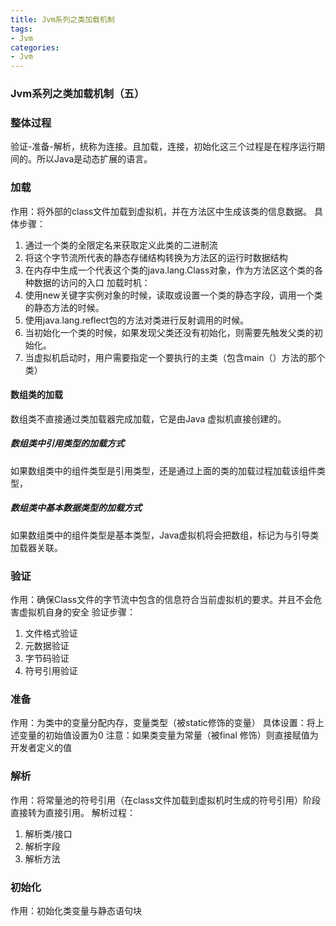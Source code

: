 ```yaml
---
title: Jvm系列之类加载机制
tags:
- Jvm
categories:
- Jvm
---
```

### Jvm系列之类加载机制（五）


### 整体过程
验证-准备-解析，统称为连接。且加载，连接，初始化这三个过程是在程序运行期间的。所以Java是动态扩展的语言。

### 加载
作用：将外部的class文件加载到虚拟机，并在方法区中生成该类的信息数据。
具体步骤：
1. 通过一个类的全限定名来获取定义此类的二进制流
2. 将这个字节流所代表的静态存储结构转换为方法区的运行时数据结构
3. 在内存中生成一个代表这个类的java.lang.Class对象，作为方法区这个类的各种数据的访问的入口
加载时机：
1. 使用new关键字实例对象的时候，读取或设置一个类的静态字段，调用一个类的静态方法的时候。
2. 使用java.lang.reflect包的方法对类进行反射调用的时候。
3. 当初始化一个类的时候，如果发现父类还没有初始化，则需要先触发父类的初始化。
4. 当虚拟机启动时，用户需要指定一个要执行的主类（包含main（）方法的那个类）


#### 数组类的加载
数组类不直接通过类加载器完成加载，它是由Java 虚拟机直接创建的。

##### 数组类中引用类型的加载方式
如果数组类中的组件类型是引用类型，还是通过上面的类的加载过程加载该组件类型，
##### 数组类中基本数据类型的加载方式
如果数组类中的组件类型是基本类型，Java虚拟机将会把数组，标记为与引导类加载器关联。

### 验证
作用：确保Class文件的字节流中包含的信息符合当前虚拟机的要求。并且不会危害虚拟机自身的安全
 验证步骤：
 1. 文件格式验证
 2. 元数据验证
 3. 字节码验证
 4. 符号引用验证
 
### 准备
作用：为类中的变量分配内存，变量类型（被static修饰的变量）
具体设置：将上述变量的初始值设置为0
注意：如果类变量为常量（被final 修饰）则直接赋值为开发者定义的值

### 解析
作用：将常量池的符号引用（在class文件加载到虚拟机时生成的符号引用）阶段直接转为直接引用。
解析过程：
1. 解析类/接口
2. 解析字段
3. 解析方法


### 初始化
作用：初始化类变量与静态语句块
